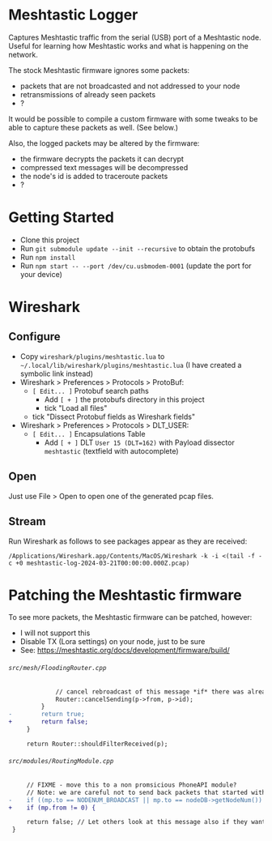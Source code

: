 # Meshtastic Logger

Captures Meshtastic traffic from the serial (USB) port of a Meshtastic node. Useful for learning how Meshtastic works and what is happening on the network.

The stock Meshtastic firmware ignores some packets:

  - packets that are not broadcasted and not addressed to your node
  - retransmissions of already seen packets
  - ?

It would be possible to compile a custom firmware with some tweaks to be able to capture these packets as well. (See below.)

Also, the logged packets may be altered by the firmware:

  - the firmware decrypts the packets it can decrypt
  - compressed text messages will be decompressed
  - the node's id is added to traceroute packets
  - ?


# Getting Started

- Clone this project
- Run `git submodule update --init --recursive` to obtain the protobufs
- Run `npm install`
- Run `npm start -- --port /dev/cu.usbmodem-0001` (update the port for your device)


# Wireshark

## Configure
- Copy `wireshark/plugins/meshtastic.lua` to `~/.local/lib/wireshark/plugins/meshtastic.lua` (I have created a symbolic link instead)
- Wireshark > Preferences > Protocols > ProtoBuf:
    - `[ Edit... ]` Protobuf search paths
        - Add `[ + ]` the protobufs directory in this project
        - tick "Load all files"
    - tick "Dissect Protobuf fields as Wireshark fields"
- Wireshark > Preferences > Protocols > DLT_USER:
    - `[ Edit... ]` Encapsulations Table
        - Add `[ + ]` DLT `User 15 (DLT=162)` with Payload dissector `meshtastic` (textfield with autocomplete)

## Open

Just use File > Open to open one of the generated pcap files.

## Stream

Run Wireshark as follows to see packages appear as they are received:

```
/Applications/Wireshark.app/Contents/MacOS/Wireshark -k -i <(tail -f -c +0 meshtastic-log-2024-03-21T00:00:00.000Z.pcap)
```


# Patching the Meshtastic firmware

To see more packets, the Meshtastic firmware can be patched, however:

  - I will not support this
  - Disable TX (Lora settings) on your node, just to be sure
  - See: https://meshtastic.org/docs/development/firmware/build/

###### `src/mesh/FloodingRouter.cpp`
```diff
             // cancel rebroadcast of this message *if* there was already one, unless we're a router/repeater!
             Router::cancelSending(p->from, p->id);
         }
-        return true;
+        return false;
     }

     return Router::shouldFilterReceived(p);
```

###### `src/modules/RoutingModule.cpp`
```diff
     // FIXME - move this to a non promsicious PhoneAPI module?
     // Note: we are careful not to send back packets that started with the phone back to the phone
-    if ((mp.to == NODENUM_BROADCAST || mp.to == nodeDB->getNodeNum()) && (mp.from != 0)) {
+    if (mp.from != 0) {

     return false; // Let others look at this message also if they want
 }
```